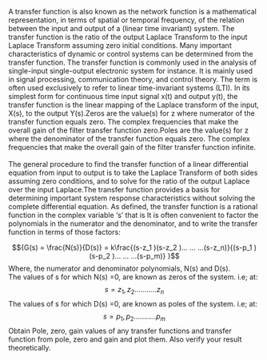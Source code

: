 <script src='https://cdnjs.cloudflare.com/ajax/libs/mathjax/2.7.4/MathJax.js?config=default'></script>


A transfer function is also known as the network function is a mathematical representation, in terms of spatial or temporal frequency, of the relation between the input and output of a (linear time invariant) system. The transfer function is the ratio of the output Laplace Transform to the input Laplace Transform assuming zero initial conditions. Many important characteristics of dynamic or control systems can be determined from the transfer function. The transfer function is commonly used in the analysis of single-input single-output electronic system for instance. It is mainly used in signal processing, communication theory, and control theory. The term is often used exclusively to refer to linear time-invariant systems (LTI). In its simplest form for continuous time input signal x(t) and output y(t), the transfer function is the linear mapping of the Laplace transform of the input, X(s), to the output Y(s).Zeros are the value(s) for z where numerator of the transfer function equals zero. The complex frequencies that make the overall gain of the filter transfer function zero.Poles are the value(s) for z where the denominator of the transfer function equals zero. The complex frequencies that make the overall gain of the filter transfer function infinite. <br><br>
The general procedure to find the transfer function of a linear differential equation from input to output is to take the Laplace Transform of both sides assuming zero conditions, and to solve for the ratio of the output Laplace over the input Laplace.The transfer function provides a basis for determining important system response characteristics without solving the complete differential equation. As defined, the transfer function is a rational function in the complex variable ‘s’ that is It is often convenient to factor the polynomials in the numerator and the denominator, and to write the transfer function in terms of those factors: 

$${G(s) = \frac{N(s)}{D(s)} = k\frac{(s-z_1 )(s-z_2 )... ... ...(s-z_n)}{(s-p_1 )(s-p_2 )... ... ...(s-p_m)} }$$
Where, the numerator and denominator polynomials, N(s) and D(s).<br>
				The values of s for which N(s) =0, are known as zeros of the system. i.e; at: $${s = z_1, z_2……….. z_n}$$
				The values of s for which D(s) =0, are known as poles of the system. i.e; at: $${s = p_1, p_2……….. p_m}$$
				Obtain Pole, zero, gain values of any transfer functions and transfer function from pole, zero and gain and plot them. Also verify your result theoretically.

